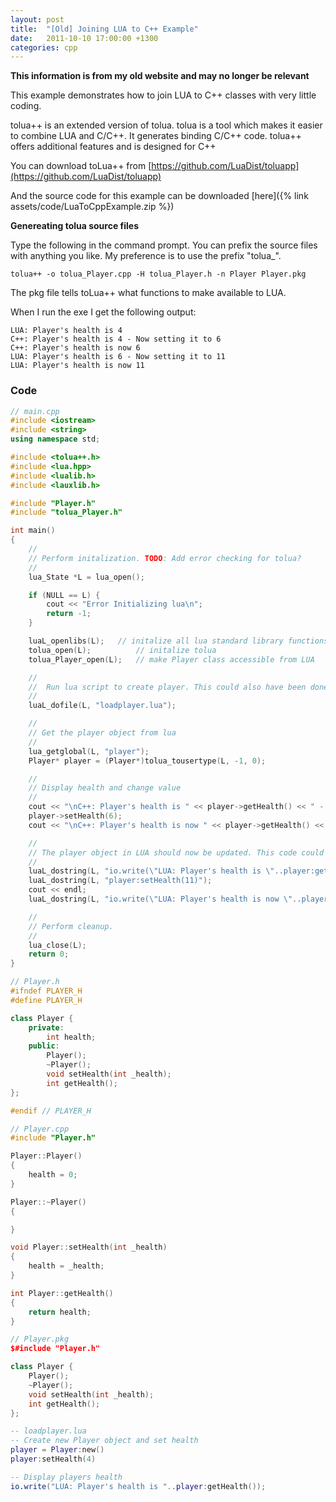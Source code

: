 ```yaml
---
layout: post
title:  "[Old] Joining LUA to C++ Example"
date:   2011-10-10 17:00:00 +1300
categories: cpp
---
```

**This information is from my old website and may no longer be relevant**

This example demonstrates how to join LUA to C++ classes with very little coding.

tolua++ is an extended version of tolua. tolua is a tool which makes it easier to combine LUA and C/C++. It generates binding C/C++ code. tolua++ offers additional features and is designed for C++

You can download toLua++ from [https://github.com/LuaDist/toluapp](https://github.com/LuaDist/toluapp)

And the source code for this example can be downloaded [here]({% link assets/code/LuaToCppExample.zip %})

**Genereating tolua source files**

Type the following in the command prompt. You can prefix the source files with anything you like. My preference is to use the prefix "tolua_".

```console
tolua++ -o tolua_Player.cpp -H tolua_Player.h -n Player Player.pkg
```
The pkg file tells toLua++ what functions to make available to LUA.

When I run the exe I get the following output:
```console
LUA: Player's health is 4
C++: Player's health is 4 - Now setting it to 6
C++: Player's health is now 6
LUA: Player's health is 6 - Now setting it to 11
LUA: Player's health is now 11
```

### Code
```c++
// main.cpp
#include <iostream>
#include <string>
using namespace std;

#include <tolua++.h>
#include <lua.hpp>
#include <lualib.h>
#include <lauxlib.h>

#include "Player.h"
#include "tolua_Player.h"

int main()
{
    //
    // Perform initalization. TODO: Add error checking for tolua?
    //
    lua_State *L = lua_open();

    if (NULL == L) {
        cout << "Error Initializing lua\n";
        return -1;
    }

    luaL_openlibs(L);   // initalize all lua standard library functions
    tolua_open(L);          // initalize tolua
    tolua_Player_open(L);   // make Player class accessible from LUA

    //
    //  Run lua script to create player. This could also have been done using luaL_dostring().
    //
    luaL_dofile(L, "loadplayer.lua");

    //
    // Get the player object from lua
    //
    lua_getglobal(L, "player");
    Player* player = (Player*)tolua_tousertype(L, -1, 0);

    //
    // Display health and change value
    //
    cout << "\nC++: Player's health is " << player->getHealth() << " - Now setting it to 6";
    player->setHealth(6);
    cout << "\nC++: Player's health is now " << player->getHealth() << "\n";

    //
    // The player object in LUA should now be updated. This code could also be put inside a lua script.
    //
    luaL_dostring(L, "io.write(\"LUA: Player's health is \"..player:getHealth()..\" - Now setting it to 11\")");
    luaL_dostring(L, "player:setHealth(11)");
    cout << endl;
    luaL_dostring(L, "io.write(\"LUA: Player's health is now \"..player:getHealth())");

    //
    // Perform cleanup.
    //
    lua_close(L);
    return 0;
}
```

```c++
// Player.h
#ifndef PLAYER_H
#define PLAYER_H

class Player {
    private:
        int health;
    public:
        Player();
        ~Player();
        void setHealth(int _health);
        int getHealth();
};

#endif // PLAYER_H
```

```c++
// Player.cpp
#include "Player.h"

Player::Player()
{
    health = 0;
}

Player::~Player()
{

}

void Player::setHealth(int _health)
{
    health = _health;
}

int Player::getHealth()
{
    return health;
}
```

```c++
// Player.pkg
$#include "Player.h"

class Player {
    Player();
    ~Player();
    void setHealth(int _health);
    int getHealth();
};
```

```lua
-- loadplayer.lua
-- Create new Player object and set health
player = Player:new()
player:setHealth(4)

-- Display players health
io.write("LUA: Player's health is "..player:getHealth());
```
